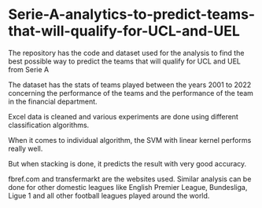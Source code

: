 # Serie-A-analytics-to-predict-teams-that-will-qualify-for-UCL-and-UEL
The repository has the code and dataset used for the analysis to find the best possible way to predict the teams that will qualify for UCL and UEL from Serie A


The dataset has the stats of teams played between the years 2001 to 2022 concerning the performance of the teams and the performance of the team in the financial department.

Excel data is cleaned and various experiments are done using different classification algorithms.  

When it comes to individual algorithm, the SVM with linear kernel performs really well.

But when stacking is done, it predicts the result with very good accuracy.

fbref.com and transfermarkt are the websites used. Similar analysis can be done for other domestic leagues like English Premier League, Bundesliga, Ligue 1 and all other football leagues played around the world.


